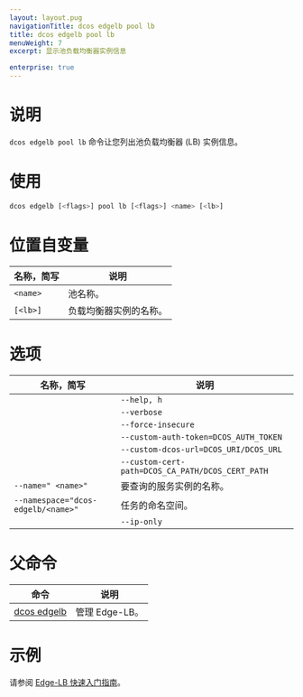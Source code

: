 ```yaml
---
layout: layout.pug
navigationTitle: dcos edgelb pool lb
title: dcos edgelb pool lb
menuWeight: 7
excerpt: 显示池负载均衡器实例信息

enterprise: true
---
```


# 说明
`dcos edgelb pool lb` 命令让您列出池负载均衡器 (LB) 实例信息。

# 使用

```bash
dcos edgelb [<flags>] pool lb [<flags>] <name> [<lb>]
```

# 位置自变量

| 名称，简写 | 说明 |
|---------|-------------|
| `<name>` | 池名称。|
| `[<lb>]` | 负载均衡器实例的名称。|


# 选项

| 名称，简写 | 说明 |
|---------|-------------|
| | `--help, h` | 显示使用情况。|
| | `--verbose` | 启用额外的请求和响应记录。|
| | `--force-insecure` | 在查询服务时允许未经验证的 TLS 证书。|
| | `--custom-auth-token=DCOS_AUTH_TOKEN` | 指定在查询服务时使用的自定义授权令牌。|
| | `--custom-dcos-url=DCOS_URI/DCOS_URL` | 指定在查询服务时使用的自定义集群 URL。|
| | `--custom-cert-path=DCOS_CA_PATH/DCOS_CERT_PATH` | 指定在查询服务时使用的自定义 TLS CA 证书文件。|
| `--name=" <name>"` | 要查询的服务实例的名称。|
| `--namespace="dcos-edgelb/<name>"` | 任务的命名空间。|
| | `--ip-only` | 仅显示 IP 地址。 |

# 父命令

| 命令 | 说明 |
|---------|-------------|
| [dcos edgelb](/cn/1.11/cli/command-reference/dcos-edgelb/) | 管理 Edge-LB。|

# 示例

请参阅 [Edge-LB 快速入门指南](/cn/1.11/networking/edge-lb/quickstart/)。
